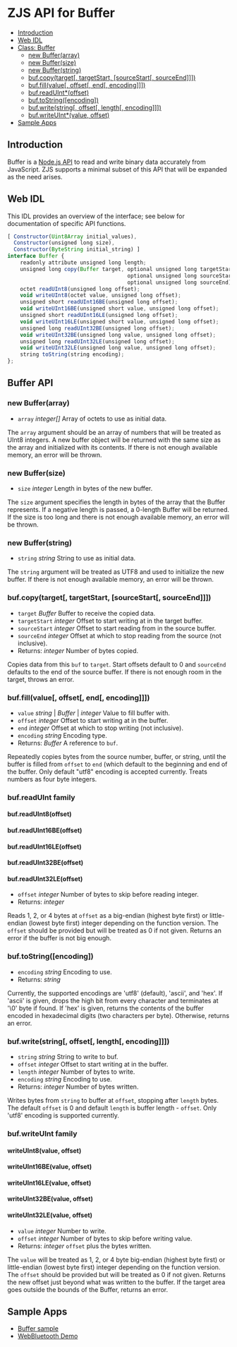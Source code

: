 ZJS API for Buffer
==================

* [Introduction](#introduction)
* [Web IDL](#web-idl)
* [Class: Buffer](#buffer-api)
  * [new Buffer(array)](#new-bufferarray)
  * [new Buffer(size)](#new-buffersize)
  * [new Buffer(string)](#new-bufferstring)
  * [buf.copy(target[, targetStart, [sourceStart[, sourceEnd]]])](#bufcopytarget-targetstart-sourcestart-sourceend)
  * [buf.fill(value[, offset[, end[, encoding]]])](#buffillvalue-offset-end-encoding)
  * [buf.readUInt*(offset)](#bufreaduint-family)
  * [buf.toString([encoding])](#buftostringencoding)
  * [buf.write(string[, offset[, length[, encoding]]])](#bufwritestring-offset-length-encoding)
  * [buf.writeUInt*(value, offset)](#bufwriteuint-family)
* [Sample Apps](#sample-apps)

Introduction
------------
Buffer is a [Node.js API](https://nodejs.org/dist/latest-v8.x/docs/api/buffer.html)
to read and write binary data accurately from JavaScript. ZJS supports a minimal
subset of this API that will be expanded as the need arises.

Web IDL
-------
This IDL provides an overview of the interface; see below for documentation of
specific API functions.

```javascript
[ Constructor(Uint8Array initial_values),
  Constructor(unsigned long size),
  Constructor(ByteString initial_string) ]
interface Buffer {
    readonly attribute unsigned long length;
	unsigned long copy(Buffer target, optional unsigned long targetStart,
                                      optional unsigned long sourceStart,
									  optional unsigned long sourceEnd);
    octet readUInt8(unsigned long offset);
    void writeUInt8(octet value, unsigned long offset);
    unsigned short readUInt16BE(unsigned long offset);
    void writeUInt16BE(unsigned short value, unsigned long offset);
    unsigned short readUInt16LE(unsigned long offset);
    void writeUInt16LE(unsigned short value, unsigned long offset);
    unsigned long readUInt32BE(unsigned long offset);
    void writeUInt32BE(unsigned long value, unsigned long offset);
    unsigned long readUInt32LE(unsigned long offset);
    void writeUInt32LE(unsigned long value, unsigned long offset);
    string toString(string encoding);
};
```

Buffer API
----------
### new Buffer(array)
* `array` *integer[]* Array of octets to use as initial data.

The `array` argument should be an array of numbers that will be treated as
UInt8 integers. A new buffer object will be returned with the same size as the
array and initialized with its contents. If there is not enough available
memory, an error will be thrown.

### new Buffer(size)
* `size` *integer* Length in bytes of the new buffer.

The `size` argument specifies the length in bytes of the array that the Buffer
represents. If a negative length is passed, a 0-length Buffer will be returned.
If the size is too long and there is not enough available memory, an error will
be thrown.

### new Buffer(string)
* `string` *string* String to use as initial data.

The `string` argument will be treated as UTF8 and used to initialize the new
buffer. If there is not enough available memory, an error will be thrown.

### buf.copy(target[, targetStart, [sourceStart[, sourceEnd]]])
* `target` *Buffer* Buffer to receive the copied data.
* `targetStart` *integer* Offset to start writing at in the target buffer.
* `sourceStart` *integer* Offset to start reading from in the source buffer.
* `sourceEnd` *integer* Offset at which to stop reading from the source (not
inclusive).
* Returns: *integer* Number of bytes copied.

Copies data from this `buf` to `target`. Start offsets default to 0 and
`sourceEnd` defaults to the end of the source buffer. If there is not enough
room in the target, throws an error.

### buf.fill(value[, offset[, end[, encoding]]])
* `value` *string* | *Buffer* | *integer* Value to fill buffer with.
* `offset` *integer* Offset to start writing at in the buffer.
* `end` *integer* Offset at which to stop writing (not inclusive).
* `encoding` *string* Encoding type.
* Returns: *Buffer* A reference to `buf`.

Repeatedly copies bytes from the source number, buffer, or string, until the
buffer is filled from `offset` to `end` (which default to the beginning and end
of the buffer. Only default "utf8" encoding is accepted currently. Treats
numbers as four byte integers.

### buf.readUInt family

#### buf.readUInt8(offset)
#### buf.readUInt16BE(offset)
#### buf.readUInt16LE(offset)
#### buf.readUInt32BE(offset)
#### buf.readUInt32LE(offset)
* `offset` *integer* Number of bytes to skip before reading integer.
* Returns: *integer*

Reads 1, 2, or 4 bytes at `offset` as a big-endian (highest byte first) or
little-endian (lowest byte first) integer depending on the function version.
The `offset` should be provided but will be treated as 0 if not given. Returns
an error if the buffer is not big enough.

### buf.toString([encoding])
* `encoding` *string* Encoding to use.
* Returns: *string*

Currently, the supported encodings are 'utf8' (default), 'ascii', and 'hex'.
If 'ascii' is given, drops the high bit from every character and terminates at
'\0' byte if found. If 'hex' is given, returns the contents of the buffer
encoded in hexadecimal digits (two characters per byte). Otherwise, returns an
error.

### buf.write(string[, offset[, length[, encoding]]])
* `string` *string* String to write to buf.
* `offset` *integer* Offset to start writing at in the buffer.
* `length` *integer* Number of bytes to write.
* `encoding` *string* Encoding to use.
* Returns: *integer* Number of bytes written.

Writes bytes from `string` to buffer at `offset`, stopping after `length` bytes.
The default `offset` is 0 and default `length` is buffer length - `offset`. Only
'utf8' encoding is supported currently.

### buf.writeUInt family

#### writeUInt8(value, offset)
#### writeUInt16BE(value, offset)
#### writeUInt16LE(value, offset)
#### writeUInt32BE(value, offset)
#### writeUInt32LE(value, offset)
* `value` *integer* Number to write.
* `offset` *integer* Number of bytes to skip before writing value.
* Returns: *integer* `offset` plus the bytes written.

The `value` will be treated as 1, 2, or 4 byte big-endian (highest byte first)
or little-endian (lowest byte first) integer depending on the function version.
The `offset` should be provided but will be treated as 0 if not given. Returns
the new offset just beyond what was written to the buffer. If the target area
goes outside the bounds of the Buffer, returns an error.

Sample Apps
-----------
* [Buffer sample](../samples/Buffer.js)
* [WebBluetooth Demo](../samples/WebBluetoothDemo.js)
